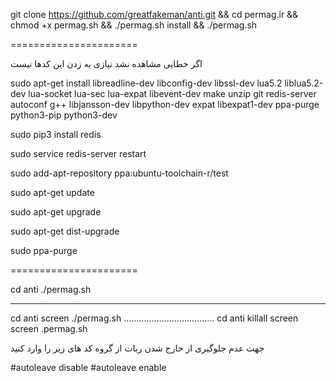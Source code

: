 
git clone https://github.com/greatfakeman/anti.git && cd permag.ir && chmod +x permag.sh && ./permag.sh install && ./permag.sh


======================

اگر خطایی مشاهده نشد نیازی به زدن این کدها نیست

sudo apt-get install libreadline-dev libconfig-dev libssl-dev lua5.2 liblua5.2-dev lua-socket lua-sec lua-expat libevent-dev make
unzip git redis-server autoconf g++ libjansson-dev libpython-dev expat libexpat1-dev ppa-purge python3-pip python3-dev

sudo pip3 install redis

sudo service redis-server restart

sudo add-apt-repository ppa:ubuntu-toolchain-r/test

sudo apt-get update

sudo apt-get upgrade

sudo apt-get dist-upgrade

sudo ppa-purge



======================

cd anti
./permag.sh

--------------------------------------
cd anti
screen ./permag.sh
....................................
cd anti 
killall screen
screen .permag.sh


جهت عدم جلوگیری از خارج شدن ربات از گروه کد های زیر را وارد کنید

#autoleave disable 
#autoleave enable

